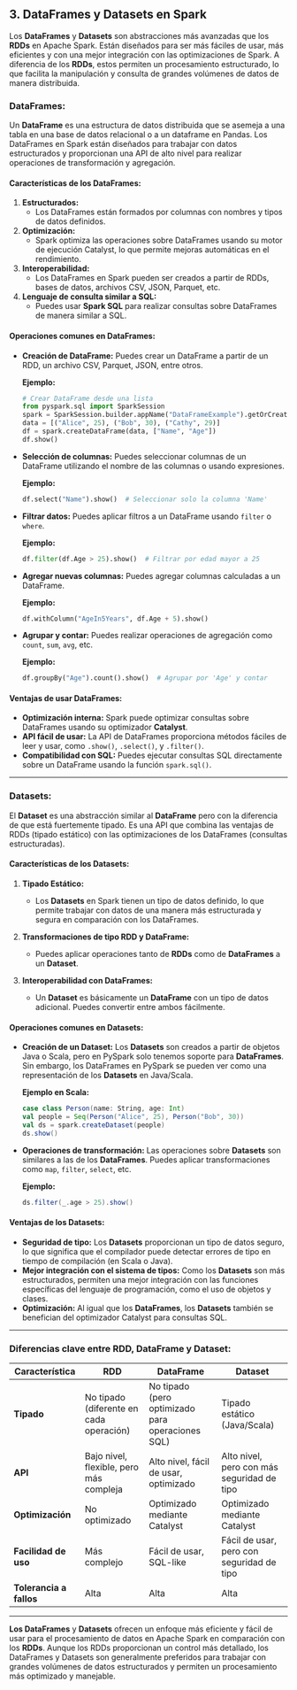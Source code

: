 ## 3. **DataFrames y Datasets en Spark**

Los **DataFrames** y **Datasets** son abstracciones más avanzadas que los **RDDs** en Apache Spark. Están diseñados para ser más fáciles de usar, más eficientes y con una mejor integración con las optimizaciones de Spark. A diferencia de los **RDDs**, estos permiten un procesamiento estructurado, lo que facilita la manipulación y consulta de grandes volúmenes de datos de manera distribuida.

### **DataFrames:**

Un **DataFrame** es una estructura de datos distribuida que se asemeja a una tabla en una base de datos relacional o a un dataframe en Pandas. Los DataFrames en Spark están diseñados para trabajar con datos estructurados y proporcionan una API de alto nivel para realizar operaciones de transformación y agregación.

#### **Características de los DataFrames:**
1. **Estructurados:**
   - Los DataFrames están formados por columnas con nombres y tipos de datos definidos.
2. **Optimización:**
   - Spark optimiza las operaciones sobre DataFrames usando su motor de ejecución Catalyst, lo que permite mejoras automáticas en el rendimiento.
3. **Interoperabilidad:**
   - Los DataFrames en Spark pueden ser creados a partir de RDDs, bases de datos, archivos CSV, JSON, Parquet, etc.
4. **Lenguaje de consulta similar a SQL:**
   - Puedes usar **Spark SQL** para realizar consultas sobre DataFrames de manera similar a SQL.

#### **Operaciones comunes en DataFrames:**

- **Creación de DataFrame:**
  Puedes crear un DataFrame a partir de un RDD, un archivo CSV, Parquet, JSON, entre otros.

  **Ejemplo:**
  ```python
  # Crear DataFrame desde una lista
  from pyspark.sql import SparkSession
  spark = SparkSession.builder.appName("DataFrameExample").getOrCreate()
  data = [("Alice", 25), ("Bob", 30), ("Cathy", 29)]
  df = spark.createDataFrame(data, ["Name", "Age"])
  df.show()
  ```

- **Selección de columnas:**
  Puedes seleccionar columnas de un DataFrame utilizando el nombre de las columnas o usando expresiones.

  **Ejemplo:**
  ```python
  df.select("Name").show()  # Seleccionar solo la columna 'Name'
  ```

- **Filtrar datos:**
  Puedes aplicar filtros a un DataFrame usando `filter` o `where`.

  **Ejemplo:**
  ```python
  df.filter(df.Age > 25).show()  # Filtrar por edad mayor a 25
  ```

- **Agregar nuevas columnas:**
  Puedes agregar columnas calculadas a un DataFrame.

  **Ejemplo:**
  ```python
  df.withColumn("AgeIn5Years", df.Age + 5).show()
  ```

- **Agrupar y contar:**
  Puedes realizar operaciones de agregación como `count`, `sum`, `avg`, etc.

  **Ejemplo:**
  ```python
  df.groupBy("Age").count().show()  # Agrupar por 'Age' y contar
  ```

#### **Ventajas de usar DataFrames:**
- **Optimización interna:**
  Spark puede optimizar consultas sobre DataFrames usando su optimizador **Catalyst**.
- **API fácil de usar:**
  La API de DataFrames proporciona métodos fáciles de leer y usar, como `.show()`, `.select()`, y `.filter()`.
- **Compatibilidad con SQL:**
  Puedes ejecutar consultas SQL directamente sobre un DataFrame usando la función `spark.sql()`.

---

### **Datasets:**

El **Dataset** es una abstracción similar al **DataFrame** pero con la diferencia de que está fuertemente tipado. Es una API que combina las ventajas de RDDs (tipado estático) con las optimizaciones de los DataFrames (consultas estructuradas).

#### **Características de los Datasets:**
1. **Tipado Estático:**
   - Los **Datasets** en Spark tienen un tipo de datos definido, lo que permite trabajar con datos de una manera más estructurada y segura en comparación con los DataFrames.
   
2. **Transformaciones de tipo RDD y DataFrame:**
   - Puedes aplicar operaciones tanto de **RDDs** como de **DataFrames** a un **Dataset**.

3. **Interoperabilidad con DataFrames:**
   - Un **Dataset** es básicamente un **DataFrame** con un tipo de datos adicional. Puedes convertir entre ambos fácilmente.

#### **Operaciones comunes en Datasets:**

- **Creación de un Dataset:**
  Los **Datasets** son creados a partir de objetos Java o Scala, pero en PySpark solo tenemos soporte para **DataFrames**. Sin embargo, los DataFrames en PySpark se pueden ver como una representación de los **Datasets** en Java/Scala.

  **Ejemplo en Scala:**
  ```scala
  case class Person(name: String, age: Int)
  val people = Seq(Person("Alice", 25), Person("Bob", 30))
  val ds = spark.createDataset(people)
  ds.show()
  ```

- **Operaciones de transformación:**
  Las operaciones sobre **Datasets** son similares a las de los **DataFrames**. Puedes aplicar transformaciones como `map`, `filter`, `select`, etc.

  **Ejemplo:**
  ```scala
  ds.filter(_.age > 25).show()
  ```

#### **Ventajas de los Datasets:**
- **Seguridad de tipo:**
  Los **Datasets** proporcionan un tipo de datos seguro, lo que significa que el compilador puede detectar errores de tipo en tiempo de compilación (en Scala o Java).
- **Mejor integración con el sistema de tipos:**
  Como los **Datasets** son más estructurados, permiten una mejor integración con las funciones específicas del lenguaje de programación, como el uso de objetos y clases.
- **Optimización:**
  Al igual que los **DataFrames**, los **Datasets** también se benefician del optimizador Catalyst para consultas SQL.

---

### **Diferencias clave entre RDD, DataFrame y Dataset:**

| Característica                  | **RDD**                    | **DataFrame**                | **Dataset**               |
|----------------------------------|----------------------------|------------------------------|---------------------------|
| **Tipado**                       | No tipado (diferente en cada operación) | No tipado (pero optimizado para operaciones SQL) | Tipado estático (Java/Scala) |
| **API**                          | Bajo nivel, flexible, pero más compleja | Alto nivel, fácil de usar, optimizado | Alto nivel, pero con más seguridad de tipo |
| **Optimización**                 | No optimizado              | Optimizado mediante Catalyst  | Optimizado mediante Catalyst |
| **Facilidad de uso**             | Más complejo               | Fácil de usar, SQL-like       | Fácil de usar, pero con seguridad de tipo |
| **Tolerancia a fallos**          | Alta                       | Alta                         | Alta                      |

---

**Los DataFrames** y **Datasets** ofrecen un enfoque más eficiente y fácil de usar para el procesamiento de datos en Apache Spark en comparación con los **RDDs**. Aunque los RDDs proporcionan un control más detallado, los DataFrames y Datasets son generalmente preferidos para trabajar con grandes volúmenes de datos estructurados y permiten un procesamiento más optimizado y manejable.
